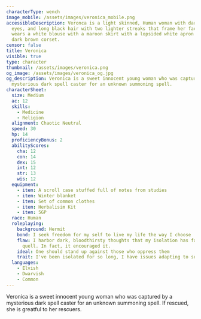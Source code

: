 ```yaml
---
characterType: wench
image_mobile: /assets/images/veronica_mobile.png
accessibleDescription: Veronca is a light skinned, Human woman with dark brown
  eyes, and long black hair with two lighter streaks that frame her face. She
  wears a white blouse with a maroon skirt with a lopsided white apron and a
  dark brown corset.
censor: false
title: Veronica
visible: true
type: character
thumbnail: /assets/images/veronica.png
og_image: /assets/images/veronica_og.jpg
og_description: Veronica is a sweet innocent young woman who was captured by a
  mysterious dark spell caster for an unknown summoning spell.
characterSheet:
  size: Medium
  ac: 12
  skills:
    - Medicine
    - Religion
  alignment: Chaotic Neutral
  speed: 30
  hp: 14
  proficiencyBonus: 2
  abilityScores:
    cha: 12
    con: 14
    dex: 15
    int: 12
    str: 13
    wis: 12
  equipment:
    - item: A scroll case stuffed full of notes from studies
    - item: Winter blanket
    - item: Set of common clothes
    - item: Herbalisim Kit
    - item: 5GP
  race: Human
  roleplaying:
    background: Hermit
    bond: I seek freedom for my self to live my life the way I choose
    flaw: I harbor dark, bloodthirsty thoughts that my isolation has failed to
      quell. In fact, it encouraged it.
    ideal: One should stand up against those who oppress them
    trait: I've been isolated for so long, I have issues adapting to society
  languages:
    - Elvish
    - Dwarvish
    - Common
---
```

Veronica is a sweet innocent young woman who was captured by a mysterious dark spell caster for an unknown summoning spell. If rescued, she is greatful to her rescuers.